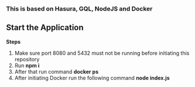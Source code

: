 ### **This is based on Hasura, GQL, NodeJS and Docker**

## **Start the Application**

**Steps**
1. Make sure port 8080 and 5432 must not be running before initiating this repository
2. Run **npm i**
3. After that run command **docker ps**
4. After initiating Docker run the following command **node index.js**